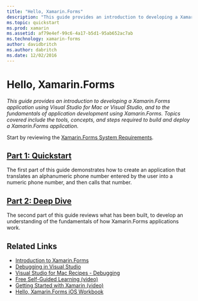 ```yaml
---
title: "Hello, Xamarin.Forms"
description: "This guide provides an introduction to developing a Xamarin.Forms application using Visual Studio for Mac or Visual Studio, and to the fundamentals of application development using Xamarin.Forms."
ms.topic: quickstart
ms.prod: xamarin
ms.assetid: af79e4ef-99c6-4a17-b5d1-95ab652ac7ab
ms.technology: xamarin-forms
author: davidbritch
ms.author: dabritch
ms.date: 12/02/2016
---
```


# Hello, Xamarin.Forms

_This guide provides an introduction to developing a Xamarin.Forms application using Visual Studio for Mac or Visual Studio, and to the fundamentals of application development using Xamarin.Forms. Topics covered include the tools, concepts, and steps required to build and deploy a Xamarin.Forms application._

Start by reviewing the [Xamarin.Forms System Requirements](~/cross-platform/get-started/installation/index.md).

## [Part 1: Quickstart](~/xamarin-forms/get-started/hello-xamarin-forms/quickstart.md)

The first part of this guide demonstrates how to create an application that translates an alphanumeric phone number entered by the user into a numeric phone number, and then calls that number.

## [Part 2: Deep Dive](~/xamarin-forms/get-started/hello-xamarin-forms/deepdive.md)

The second part of this guide reviews what has been built, to develop an understanding of the fundamentals of how Xamarin.Forms applications work.


## Related Links

- [Introduction to Xamarin.Forms](~/xamarin-forms/get-started/introduction-to-xamarin-forms.md)
- [Debugging in Visual Studio](http://msdn.microsoft.com/library/k0k771bt%28v=vs.90%29.aspx)
- [Visual Studio for Mac Recipes - Debugging](https://github.com/xamarin/recipes/tree/master/Recipes/cross-platform/ide/debugging)
- [Free Self-Guided Learning (video)](https://university.xamarin.com/self-guided)
- [Getting Started with Xamarin (video)](https://developer.xamarin.com/videos/)
- [Hello, Xamarin.Forms iOS Workbook](https://developer.xamarin.com/workbooks/xamarin-forms/getting-started/GettingStartedWithXamarinForms-ios.workbook)
